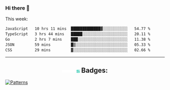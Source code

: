 ### Hi there 👋

This week:
<!--START_SECTION:waka-->

```txt
JavaScript   10 hrs 11 mins  █████████████▓░░░░░░░░░░░   54.77 %
TypeScript   3 hrs 44 mins   █████░░░░░░░░░░░░░░░░░░░░   20.11 %
Go           2 hrs 7 mins    ███░░░░░░░░░░░░░░░░░░░░░░   11.38 %
JSON         59 mins         █▒░░░░░░░░░░░░░░░░░░░░░░░   05.33 %
CSS          29 mins         ▓░░░░░░░░░░░░░░░░░░░░░░░░   02.66 %
```

<!--END_SECTION:waka-->

---

<h2 style="text-align:center; font-weight: bold;" align="center"><img src="https://github.com/layer5io/layer5/blob/master/.github/assets/images/layer5/layer5-light-no-trim.svg" width="11%"> Badges: </h2>

<a href= "https://meshery.layer5.io/user/04079145-d65d-4d0f-a40e-533d358bea83?tab=badges"><img height="224px" src = "https://badges.layer5.io/assets/badges/patterns/patterns.png" alt = "Patterns" /></a>
